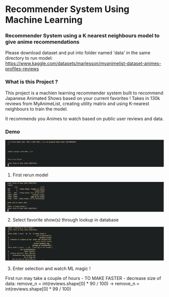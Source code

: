# Recommender System Using Machine Learning

### Recommender System using a K nearest neighbours model to give anime recommendations

Please download dataset and put into folder named 'data' in the same directory to run model: 
https://www.kaggle.com/datasets/marlesson/myanimelist-dataset-animes-profiles-reviews

### What is this Project ?

This project is a machien learning recommender system built to recommend Japanese Animated Shows based on your current favorites !
Takes in 130k reviews from MyAnimeList, creating utility matrix and using K-nearest neighbours to train the model.

It recommends you Animes to watch based on public user reviews and data.

### Demo
![step 1](https://github.com/SeanMiffuine/RecommenderSystemAnime/blob/main/step1.png?raw=true)

1. First rerun model

![step 2](https://github.com/SeanMiffuine/RecommenderSystemAnime/blob/main/step2.png?raw=true)

2. Select favorite show(s) through lookup in database

![step 3](https://github.com/SeanMiffuine/RecommenderSystemAnime/blob/main/step3.png?raw=true)

3. Enter selection and watch ML magic !




First run may take a couple of hours - TO MAKE FASTER - decrease size of data: remove_n = int(reviews.shape[0] * 90 / 100) -> remove_n = int(reviews.shape[0] * 99 / 100)
